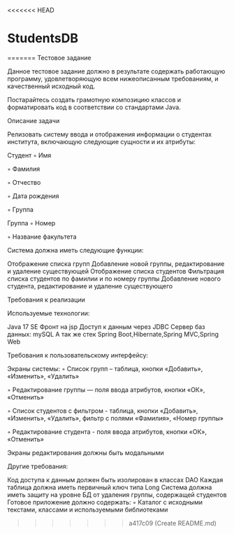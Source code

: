 <<<<<<< HEAD
# StudentsDB
=======
Тестовое задание

Данное тестовое задание должно в результате содержать работающую программу, удовлетворяющую всем нижеописанным требованиям, и качественный исходный код.

Постарайтесь создать грамотную композицию классов и форматировать код в соответствии со стандартами Java.

Описание задачи

Релизовать систему ввода и отображения информации о студентах института, включающую следующие сущности и их атрибуты:

Студент ◦ Имя

◦ Фамилия

◦ Отчество

◦ Дата рождения

◦ Группа

Группа ◦ Номер

◦ Название факультета

Система должна иметь следующие функции:

Отображение списка групп Добавление новой группы, редактирование и удаление существующей Отображение списка студентов Фильтрация списка студентов по фамилии и по номеру группы Добавление нового студента, редактирование и удаление существующего

Требования к реализации

Используемые технологии:

Java 17 SE Фронт на jsp Доступ к данным через JDBC Сервер баз данных: mySQL А так же стек Spring Boot,Hibernate,Spring MVC,Spring Web

Требования к пользовательскому интерфейсу:

Экраны системы: ◦ Список групп – таблица, кнопки «Добавить», «Изменить», «Удалить»

◦ Редактирование группы — поля ввода атрибутов, кнопки «ОК», «Отменить»

◦ Список студентов с фильтром - таблица, кнопки «Добавить», «Изменить», «Удалить», фильтр с полями «Фамилия», «Номер группы»

◦ Редактирование студента - поля ввода атрибутов, кнопки «ОК», «Отменить»

Экраны редактирования должны быть модальными

Другие требования:

Код доступа к данным должен быть изолирован в классах DAO Каждая таблица должна иметь первичный ключ типа Long Система должна иметь защиту на уровне БД от удаления группы, содержащей студентов Готовое приложение должно содержать: ◦ Каталог с исходными текстами, классами и используемыми библиотеками
>>>>>>> a417c09 (Create README.md)
